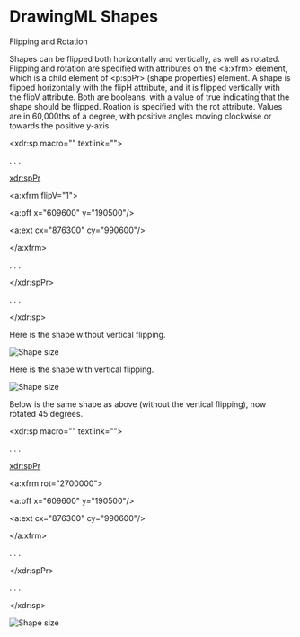 # DrawingML Shapes

Flipping and Rotation

Shapes can be flipped both horizontally and vertically, as well as rotated. Flipping and rotation are specified with attributes on the <a:xfrm> element, which is a child element of <p:spPr> (shape properties) element. A shape is flipped horizontally with the flipH attribute, and it is flipped vertically with the flipV attribute. Both are booleans, with a value of true indicating that the shape should be flipped. Roation is specified with the rot attribute. Values are in 60,000ths of a degree, with positive angles moving clockwise or towards the positive y-axis.

<xdr:sp macro="" textlink="">

. . .

<xdr:spPr>

<a:xfrm flipV="1">

<a:off x="609600" y="190500"/>

<a:ext cx="876300" cy="990600"/>

</a:xfrm>

. . .

</xdr:spPr>

. . .

</xdr:sp>

Here is the shape without vertical flipping.

![Shape size](drwImages\drwSp-rotate1.gif)

Here is the shape with vertical flipping.

![Shape size](drwImages\drwSp-rotate2.gif)

Below is the same shape as above (without the vertical flipping), now rotated 45 degrees.

<xdr:sp macro="" textlink="">

. . .

<xdr:spPr>

<a:xfrm rot="2700000">

<a:off x="609600" y="190500"/>

<a:ext cx="876300" cy="990600"/>

</a:xfrm>

. . .

</xdr:spPr>

. . .

</xdr:sp>

![Shape size](drwImages\drwSp-rotate3.gif)
